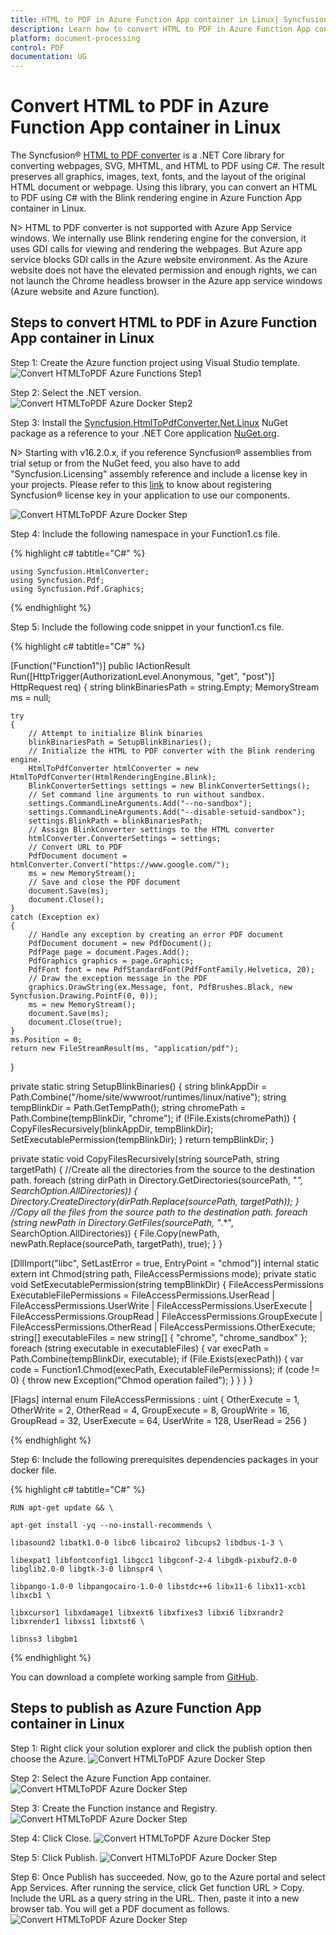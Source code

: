 ```yaml
---
title: HTML to PDF in Azure Function App container in Linux| Syncfusion
description: Learn how to convert HTML to PDF in Azure Function App container in Linux with easy steps using Syncfusion .NET Core HTML to PDF converter library.
platform: document-processing
control: PDF
documentation: UG
---
```


# Convert HTML to PDF in Azure Function App container in Linux

The Syncfusion&reg; [HTML to PDF converter](https://www.syncfusion.com/document-processing/pdf-framework/net/html-to-pdf) is a .NET Core library for converting webpages, SVG, MHTML, and HTML to PDF using C#. The result preserves all graphics, images, text, fonts, and the layout of the original HTML document or webpage. Using this library, you can convert an HTML to PDF using C# with the Blink rendering engine in Azure Function App container in Linux.

N> HTML to PDF converter is not supported with Azure App Service windows. We internally use Blink rendering engine for the conversion, it uses GDI calls for viewing and rendering the webpages. But Azure app service blocks GDI calls in the Azure website environment. As the Azure website does not have the elevated permission and enough rights, we can not launch the Chrome headless browser in the Azure app service windows (Azure website and Azure function).

## Steps to convert HTML to PDF in Azure Function App container in Linux

Step 1: Create the Azure function project using Visual Studio template.
![Convert HTMLToPDF Azure Functions Step1](Azure_images/Azure-function/AzureFunctions1.png)

Step 2: Select the .NET version.
![Convert HTMLToPDF Azure Docker Step2](Azure_images/Azure-function/AzureFunctions5.png)

Step 3: Install the [Syncfusion.HtmlToPdfConverter.Net.Linux](https://www.nuget.org/packages/Syncfusion.HtmlToPdfConverter.Net.Linux/) NuGet package as a reference to your .NET Core application [NuGet.org](https://www.nuget.org/).

N> Starting with v16.2.0.x, if you reference Syncfusion&reg; assemblies from trial setup or from the NuGet feed, you also have to add "Syncfusion.Licensing" assembly reference and include a license key in your projects. Please refer to this [link](https://help.syncfusion.com/common/essential-studio/licensing/overview) to know about registering Syncfusion&reg; license key in your application to use our components.

![Convert HTMLToPDF Azure Docker Step](htmlconversion_images/nuget_package.png)

Step 4: Include the following namespace in your Function1.cs file.

{% highlight c# tabtitle="C#" %}

    using Syncfusion.HtmlConverter;
    using Syncfusion.Pdf;
    using Syncfusion.Pdf.Graphics;

{% endhighlight %}

Step 5:  Include the following code snippet in your function1.cs file.

{% highlight c# tabtitle="C#" %}

[Function("Function1")]
public IActionResult Run([HttpTrigger(AuthorizationLevel.Anonymous, "get", "post")] HttpRequest req)
{
    string blinkBinariesPath = string.Empty;
    MemoryStream ms = null;

    try
    {
        // Attempt to initialize Blink binaries
        blinkBinariesPath = SetupBlinkBinaries();
        // Initialize the HTML to PDF converter with the Blink rendering engine.
        HtmlToPdfConverter htmlConverter = new HtmlToPdfConverter(HtmlRenderingEngine.Blink);
        BlinkConverterSettings settings = new BlinkConverterSettings();
        // Set command line arguments to run without sandbox.
        settings.CommandLineArguments.Add("--no-sandbox");
        settings.CommandLineArguments.Add("--disable-setuid-sandbox");
        settings.BlinkPath = blinkBinariesPath;
        // Assign BlinkConverter settings to the HTML converter
        htmlConverter.ConverterSettings = settings;
        // Convert URL to PDF
        PdfDocument document = htmlConverter.Convert("https://www.google.com/");
        ms = new MemoryStream();
        // Save and close the PDF document  
        document.Save(ms);
        document.Close();
    }
    catch (Exception ex)
    {
        // Handle any exception by creating an error PDF document
        PdfDocument document = new PdfDocument();
        PdfPage page = document.Pages.Add();
        PdfGraphics graphics = page.Graphics;
        PdfFont font = new PdfStandardFont(PdfFontFamily.Helvetica, 20);
        // Draw the exception message in the PDF
        graphics.DrawString(ex.Message, font, PdfBrushes.Black, new Syncfusion.Drawing.PointF(0, 0));
        ms = new MemoryStream();
        document.Save(ms);
        document.Close(true);
    }
    ms.Position = 0;
    return new FileStreamResult(ms, "application/pdf");
}

private static string SetupBlinkBinaries()
{
    string blinkAppDir = Path.Combine("/home/site/wwwroot/runtimes/linux/native");
    string tempBlinkDir = Path.GetTempPath();
    string chromePath = Path.Combine(tempBlinkDir, "chrome");
    if (!File.Exists(chromePath))
    {
        CopyFilesRecursively(blinkAppDir, tempBlinkDir);
        SetExecutablePermission(tempBlinkDir);
    }
    return tempBlinkDir;
}

private static void CopyFilesRecursively(string sourcePath, string targetPath)
{
    //Create all the directories from the source to the destination path.
    foreach (string dirPath in Directory.GetDirectories(sourcePath, "*", SearchOption.AllDirectories))
    {
        Directory.CreateDirectory(dirPath.Replace(sourcePath, targetPath));
    }
    //Copy all the files from the source path to the destination path.
    foreach (string newPath in Directory.GetFiles(sourcePath, "*.*", SearchOption.AllDirectories))
    {
        File.Copy(newPath, newPath.Replace(sourcePath, targetPath), true);
    }
}

[DllImport("libc", SetLastError = true, EntryPoint = "chmod")]
internal static extern int Chmod(string path, FileAccessPermissions mode);
private static void SetExecutablePermission(string tempBlinkDir)
{
    FileAccessPermissions ExecutableFilePermissions = FileAccessPermissions.UserRead | FileAccessPermissions.UserWrite | FileAccessPermissions.UserExecute |
    FileAccessPermissions.GroupRead | FileAccessPermissions.GroupExecute | FileAccessPermissions.OtherRead | FileAccessPermissions.OtherExecute;
    string[] executableFiles = new string[] { "chrome", "chrome_sandbox" };
    foreach (string executable in executableFiles)
    {
        var execPath = Path.Combine(tempBlinkDir, executable);
        if (File.Exists(execPath))
        {
            var code = Function1.Chmod(execPath, ExecutableFilePermissions);
            if (code != 0)
            {
                throw new Exception("Chmod operation failed");
            }
        }
    }
}

[Flags]
internal enum FileAccessPermissions : uint
{
    OtherExecute = 1,
    OtherWrite = 2,
    OtherRead = 4,
    GroupExecute = 8,
    GroupWrite = 16,
    GroupRead = 32,
    UserExecute = 64,
    UserWrite = 128,
    UserRead = 256
}

{% endhighlight %}



Step 6: Include the following prerequisites dependencies packages in your docker file.

{% highlight c# tabtitle="C#" %}

    RUN apt-get update && \

    apt-get install -yq --no-install-recommends \

    libasound2 libatk1.0-0 libc6 libcairo2 libcups2 libdbus-1-3 \

    libexpat1 libfontconfig1 libgcc1 libgconf-2-4 libgdk-pixbuf2.0-0 libglib2.0-0 libgtk-3-0 libnspr4 \

    libpango-1.0-0 libpangocairo-1.0-0 libstdc++6 libx11-6 libx11-xcb1 libxcb1 \

    libxcursor1 libxdamage1 libxext6 libxfixes3 libxi6 libxrandr2 libxrender1 libxss1 libxtst6 \

    libnss3 libgbm1

{% endhighlight %}

You can download a complete working sample from [GitHub](https://github.com/SyncfusionExamples/html-to-pdf-csharp-examples/tree/master/Azure/HTML-to-PDF-AzureApp-container).

## Steps to publish as Azure Function App container in Linux

Step 1: Right click your solution explorer and click the publish option then choose the Azure.
![Convert HTMLToPDF Azure Docker Step](Azure_images/Azure-function/Set_Azure_target.PNG)


Step 2: Select the Azure Function App container.
![Convert HTMLToPDF Azure Docker Step](Azure_images/Azure-function/Select_function_app_container.png)


Step 3: Create the Function instance and Registry.
![Convert HTMLToPDF Azure Docker Step](Azure_images/Azure-function/Createing_app_container.png)

Step 4: Click Close.
![Convert HTMLToPDF Azure Docker Step](Azure_images/Azure-function/Azure_creation.png)

Step 5: Click Publish.
![Convert HTMLToPDF Azure Docker Step](Azure_images/Azure-function/Publish_azure_conntainer.png)


Step 6: Once Publish has succeeded. Now, go to the Azure portal and select App Services. After running the service, click Get function URL > Copy. Include the URL as a query string in the URL. Then, paste it into a new browser tab. You will get a PDF document as follows.
![Convert HTMLToPDF Azure Docker Step](Azure_images/Azure-function/Output.png)